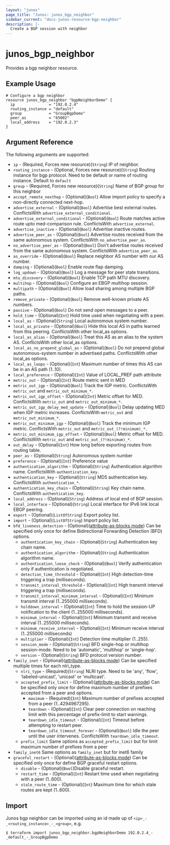 ```yaml
---
layout: "junos"
page_title: "Junos: junos_bgp_neighbor"
sidebar_current: "docs-junos-resource-bgp-neighbor"
description: |-
  Create a BGP session with neighbor
---
```


# junos_bgp_neighbor

Provides a bgp neighbor resource.

## Example Usage

```hcl
# Configure a bgp neighbor
resource junos_bgp_neighbor "bgpNeighborDemo" {
  ip               = "192.0.2.4"
  routing_instance = "default"
  group            = "GroupBgpDemo"
  peer_as          = "65002"
  local_address    = "192.0.2.3"
}
```

## Argument Reference

The following arguments are supported:

* `ip` - (Required, Forces new resource)(`String`) IP of neighbor.
* `routing_instance` - (Optional, Forces new resource)(`String`) Routing instance for bgp protocol. Need to be default or name of routing instance. Default to `default`
* `group` - (Required, Forces new resource)(`String`) Name of BGP group for this neighbor
* `accept_remote_nexthop` - (Optional)(`Bool`) Allow import policy to specify a non-directly connected next-hop.
* `advertise_external` - (Optional)(`Bool`) Advertise best external routes. ConflictsWith `advertise_external_conditional`.
* `advertise_external_conditional` - (Optional)(`Bool`) Route matches active route upto med-comparison rule. ConflictsWith `advertise_external`.
* `advertise_inactive` - (Optional)(`Bool`) Advertise inactive routes.
* `advertise_peer_as` - (Optional)(`Bool`) Advertise routes received from the same autonomous system. ConflictsWith `no_advertise_peer_as`.
* `no_advertise_peer_as` - (Optional)(`Bool`) Don't advertise routes received from the same autonomous system. ConflictsWith `advertise_peer_as`.
* `as_override` - (Optional)(`Bool`) Replace neighbor AS number with our AS number.
* `damping` - (Optional)(`Bool`) Enable route flap damping.
* `log_updown` - (Optional)(`Bool`) Log a message for peer state transitions.
* `mtu_discovery` - (Optional)(`Bool`) Enable TCP path MTU discovery.
* `multihop` - (Optional)(`Bool`) Configure an EBGP multihop session.
* `multipath` - (Optional)(`Bool`) Allow load sharing among multiple BGP paths.
* `remove_private` - (Optional)(`Bool`) Remove well-known private AS numbers.
* `passive` - (Optional)(`Bool`) Do not send open messages to a peer.
* `hold_time` - (Optional)(`Int`) Hold time used when negotiating with a peer.
* `local_as` - (Optional)(`String`) Local autonomous system number.
* `local_as_private` - (Optional)(`Bool`) Hide this local AS in paths learned from this peering. ConflictsWith other local_as options.
* `local_as_alias` - (Optional)(`Bool`) Treat this AS as an alias to the system AS. ConflictsWith other local_as options.
* `local_as_no_prepend_global_as` - (Optional)(`Bool`) Do not prepend global autonomous-system number in advertised paths. ConflictsWith other local_as options.
* `local_as_loops` - (Optional)(`Int`) Maximum number of times this AS can be in an AS path (1..10).
* `local_preference` - (Optional)(`Int`) Value of LOCAL_PREF path attribute
* `metric_out` - (Optional)(`Int`) Route metric sent in MED
* `metric_out_igp` - (Optional)(`Bool`) Track the IGP metric. ConflictsWith `metric_out` and `metric_out_minimum_*`.
* `metric_out_igp_offset` - (Optional)(`Int`) Metric offset for MED. ConflictsWith `metric_out` and `metric_out_minimum_*`.
* `metric_out_igp_delay_med_update` - (Optional)(`Bool`) Delay updating MED when IGP metric increases. ConflictsWith `metric_out` and `metric_out_minimum_*`.
* `metric_out_minimum_igp` - (Optional)(`Bool`) Track the minimum IGP metric. ConflictsWith `metric_out` and `metric_out_(?!minimum)_*`.
* `metric_out_minimum_igp_offset` - (Optional)(`Bool`) Metric offset for MED. ConflictsWith `metric_out` and `metric_out_(?!minimum)_*`.
* `out_delay` - (Optional)(`Int`) How long before exporting routes from routing table.
* `peer_as` - (Optional)(`String`) Autonomous system number
* `preference` - (Optional)(`Int`) Preference value
* `authentication_algorithm` - (Optional)(`String`) Authentication algorithm name. ConflictsWith `authentication_key`.
* `authentication_key` - (Optional)(`String`) MD5 authentication key. ConflictsWith `authentication_*`.
* `authentication_key_chain` - (Optional)(`String`) Key chain name. ConflictsWith `authentication_key`.
* `local_address` - (Optional)(`String`) Address of local end of BGP session.
* `local_interface` - (Optional)(`String`) Local interface for IPv6 link local EBGP peering.
* `export` - (Optional)(`ListOfString`) Export policy list.
* `import` - (Optional)(`ListOfString`) Import policy list.
* `bfd_liveness_detection` - (Optional)([attribute-as-blocks mode](https://www.terraform.io/docs/configuration/attr-as-blocks.html)) Can be specified only once for define Bidirectional Forwarding Detection (BFD) options.
  * `authentication_key_chain` - (Optional)(`String`) Authentication key chain name.
  * `authentication_algorithm` - (Optional)(`String`) Authentication algorithm name.
  * `authentication_loose_check`  - (Optional)(`Bool`) Verify authentication only if authentication is negotiated.
  * `detection_time_threshold` - (Optional)(`Int`) High detection-time triggering a trap (milliseconds).
  * `transmit_interval_threshold` - (Optional)(`Int`) High transmit interval triggering a trap (milliseconds).
  * `transmit_interval_minimum_interval` - (Optional)(`Int`) Minimum transmit interval (1..255000 milliseconds).
  * `holddown_interval` - (Optional)(`Int`) Time to hold the session-UP notification to the client (1..255000 milliseconds).
  * `minimum_interval` - (Optional)(`Int`) Minimum transmit and receive interval (1..255000 milliseconds).
  * `minimum_receive_interval` - (Optional)(`Int`) Minimum receive interval (1..255000 milliseconds)
  * `multiplier` - (Optional)(`Int`) Detection time multiplier (1..255).
  * `session_mode` - (Optional)(`String`) BFD single-hop or multihop session-mode. Need to be 'automatic', 'multihop' or 'single-hop'.
  * `version` - (Optional)(`String`) BFD protocol version number.
* `family_inet` - (Optional)([attribute-as-blocks mode](https://www.terraform.io/docs/configuration/attr-as-blocks.html)) Can be specified multiple times for each nlri_type.
  * `nlri_type` - (Required)(`String`) NLRI type. Need to be 'any', 'flow', 'labeled-unicast', 'unicast' or 'multicast'.
  * `accepted_prefix_limit` - (Optional)([attribute-as-blocks mode](https://www.terraform.io/docs/configuration/attr-as-blocks.html)) Can be specified only once for define maximum number of prefixes accepted from a peer and options.
    * `maximum` - (Required)(`Int`) Maximum number of prefixes accepted from a peer (1..4294967295).
    * `teardown` - (Optional)(`Int`) Clear peer connection on reaching limit with this percentage of prefix-limit to start warnings.
    * `teardown_idle_timeout` - (Optional)(`Int`) Timeout before attempting to restart peer.
    * `teardown_idle_timeout_forever`  - (Optional)(`Bool`) Idle the peer until the user intervenes. ConflictsWith `teardown_idle_timeout`.
  * `prefix_limit` Same options as `accepted_prefix_limit` but for limit maximum number of prefixes from a peer
* `family_inet6` Same options as `family_inet` but for inet6 family
* `graceful_restart` - (Optional)([attribute-as-blocks mode](https://www.terraform.io/docs/configuration/attr-as-blocks.html)) Can be specified only once for define BGP graceful restart options.
  * `disable` - (Optional)(`Bool`)Disable graceful restart.
  * `restart_time` - (Optional)(`Int`) Restart time used when negotiating with a peer (1..600).
  * `stale_route_time` - (Optional)(`Int`) Maximum time for which stale routes are kept (1..600).

## Import

Junos bgp neighbor can be imported using an id made up of `<ip>_-_<routing_instance>_-_<group>`, e.g.

```
$ terraform import junos_bgp_neighbor.bgpNeighborDemo 192.0.2.4_-_default_-_GroupBgpDemo
```

